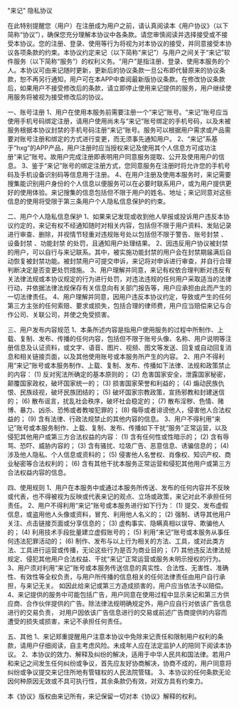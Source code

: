 
"来记" 隐私协议

在此特别提醒您（用户）在注册成为用户之前，请认真阅读本《用户协议》（以下简称“协议”），确保您充分理解本协议中各条款。请您审慎阅读并选择接受或不接受本协议。您的注册、登录、使用等行为将视为对本协议的接受，并同意接受本协议各项条款的约束。本协议约定来记（以下简称“来记”）与用户之间关于“来记”软件服务（以下简称“服务“）的权利义务。“用户”是指注册、登录、使用本服务的个人。本协议可由来记随时更新，更新后的协议条款一旦公布即代替原来的协议条款，恕不再另行通知，用户可在本APP中查阅最新版协议条款。在修改协议条款后，如果用户不接受修改后的条款，请立即停止使用来记提供的服务，用户继续使用服务将被视为接受修改后的协议。

一、账号注册
1、用户在使用本服务前需要注册一个“来记”账号。“来记”账号应当使用手机号码绑定注册，请用户使用尚未与“来记”账号绑定的手机号码，以及未被服务根据本协议封禁的手机号码注册“来记”账号。服务可以根据用户需求或产品需要对账号注册和绑定的方式进行变更，而无须事先通知用户。
2、“来记”系基于“hxg“的APP产品，用户注册时应当授权来记及使用其个人信息方可成功注册“来记”账号。故用户完成注册即表明用户同意服务提取、公开及使用用户的信息。
3、鉴于“来记”账号的绑定注册方式，您同意服务在注册时将允许您的手机号码及手机设备识别码等信息用于注册。
4、在用户注册及使用本服务时，来记需要搜集能识别用户身份的个人信息以便服务可以在必要时联系用户，或为用户提供更好的使用体验。来记搜集的信息包括但不限于用户的姓名、地址；来记同意对这些信息的使用将受限于第三条用户个人隐私信息保护的约束。

二、用户个人隐私信息保护
1、如果来记发现或收到他人举报或投诉用户违反本协议约定的，来记有权不经通知随时对相关内容，包括但不限于用户资料、发贴记录进行审查、删除，并视情节轻重对违规账号处以包括但不限于警告、账号封禁 、设备封禁 、功能封禁 的处罚，且通知用户处理结果。
2、因违反用户协议被封禁的用户，可以自行与来记联系。其中，被实施功能封禁的用户会在封禁期届满后自动恢复被封禁功能。被封禁用户可提交申诉，来记将对申诉进行审查，并自行合理判断决定是否变更处罚措施。
3、用户理解并同意，来记有权依合理判断对违反有关法律法规或本协议规定的行为进行处罚，对违法违规的任何用户采取适当的法律行动，并依据法律法规保存有关信息向有关部门报告等，用户应承担由此而产生的一切法律责任。
4、用户理解并同意，因用户违反本协议约定，导致或产生的任何第三方主张的任何索赔、要求或损失，包括合理的律师费，用户应当赔偿来记与合作公司、关联公司，并使之免受损害。

三、用户发布内容规范
1、本条所述内容是指用户使用服务的过程中所制作、上载、复制、发布、传播的任何内容，包括但不限于账号头像、名称、用户说明等注册信息及认证资料，或文字、语音、图片、视频、图文等发送、回复或自动回复消息和相关链接页面，以及其他使用账号或本服务所产生的内容。
2、用户不得利用“来记”账号或本服务制作、上载、复制、发布、传播如下法律、法规和政策禁止的内容：
(1) 反对宪法所确定的基本原则的；
(2) 危害国家安全，泄露国家秘密，颠覆国家政权，破坏国家统一的；
(3) 损害国家荣誉和利益的；
(4) 煽动民族仇恨、民族歧视，破坏民族团结的；
(5) 破坏国家宗教政策，宣扬邪教和封建迷信的；
(6) 散布谣言，扰乱社会秩序，破坏社会稳定的；
(7) 散布淫秽、色情、赌博、暴力、凶杀、恐怖或者教唆犯罪的；
(8) 侮辱或者诽谤他人，侵害他人合法权益的；
(9) 含有法律、行政法规禁止的其他内容的信息。
3、用户不得利用“来记”账号或本服务制作、上载、复制、发布、传播如下干扰“服务”正常运营，以及侵犯其他用户或第三方合法权益的内容：
(1) 含有任何性或性暗示的；
(2) 含有辱骂、恐吓、威胁内容的；
(3) 含有骚扰、垃圾广告、恶意信息、诱骗信息的；
(4) 涉及他人隐私、个人信息或资料的；
(5) 侵害他人名誉权、肖像权、知识产权、商业秘密等合法权利的；
(6) 含有其他干扰本服务正常运营和侵犯其他用户或第三方合法权益内容的信息。

四、使用规则
1、用户在本服务中或通过本服务所传送、发布的任何内容并不反映或代表，也不得被视为反映或代表来记的观点、立场或政策，来记对此不承担任何责任。
2、用户不得利用“来记”账号或本服务进行如下行为：
(1) 提交、发布虚假信息，或盗用他人头像或资料，冒充、利用他人名义的；
(2) 强制、诱导其他用户关注、点击链接页面或分享信息的；
(3) 虚构事实、隐瞒真相以误导、欺骗他人的；
(4) 利用技术手段批量建立虚假账号的；
(5) 利用“来记”账号或本服务从事任何违法犯罪活动的；
(6) 制作、发布与以上行为相关的方法、工具，或对此类方法、工具进行运营或传播，无论这些行为是否为商业目的；
(7) 其他违反法律法规规定、侵犯其他用户合法权益、干扰“来记”正常运营或服务未明示授权的行为。
3、用户须对利用“来记”账号或本服务传送信息的真实性、合法性、无害性、准确性、有效性等全权负责，与用户所传播的信息相关的任何法律责任由用户自行承担，与来记无关。
如因此给来记或第三方造成损害的，用户应当依法予以赔偿。
4、来记提供的服务中可能包括广告，用户同意在使用过程中显示来记和第三方供应商、合作伙伴提供的广告。除法律法规明确规定外，用户应自行对依该广告信息进行的交易负责，
对用户因依该广告信息进行的交易或前述广告商提供的内容而遭受的损失或损害，来记不承担任何责任。

五、其他
1、来记郑重提醒用户注意本协议中免除来记责任和限制用户权利的条款，请用户仔细阅读，自主考虑风险。未成年人应在法定监护人的陪同下阅读本协议。
2、本协议的效力、解释及纠纷的解决，适用于中华人民共和国法律。若用户和来记之间发生任何纠纷或争议，首先应友好协商解决，协商不成的，用户同意将纠纷或争议提交来记住所地有管辖权的人民法院管辖。
3、本协议的任何条款无论因何种原因无效或不具可执行性，其余条款仍有效，对双方具有约束力。

本《协议》版权由来记所有，来记保留一切对本《协议》解释的权利。

